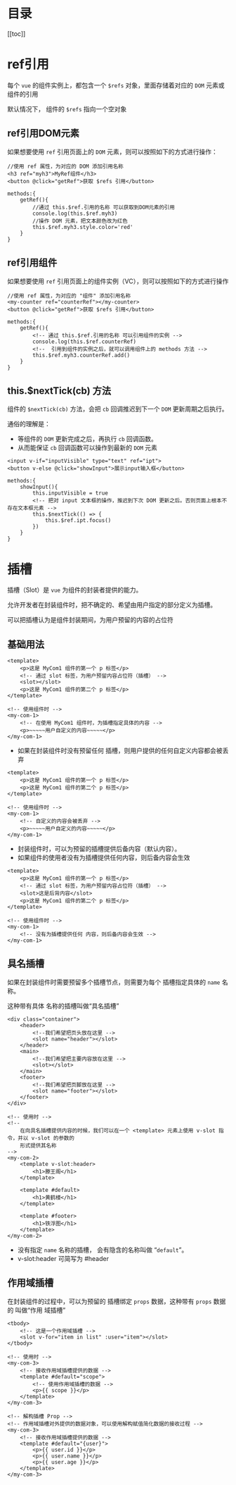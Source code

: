 # 目录

[[toc]]

# ref引用

每个 `vue` 的组件实例上，都包含一个 `$refs` 对象，里面存储着对应的 `DOM` 元素或组件的引用

默认情况下， 组件的 `$refs` 指向一个空对象

## ref引用DOM元素
如果想要使用 `ref` 引用页面上的 `DOM` 元素，则可以按照如下的方式进行操作：
```vue
//使用 ref 属性，为对应的 DOM 添加引用名称
<h3 ref="myh3">MyRef组件</h3>
<button @click="getRef">获取 $refs 引用</button>

methods:{
    getRef(){
        //通过 this.$ref.引用的名称 可以获取到DOM元素的引用
        console.log(this.$ref.myh3)
        //操作 DOM 元素，把文本颜色改为红色
        this.$ref.myh3.style.color='red'
    }
}
```
## ref引用组件
如果想要使用 `ref` 引用页面上的组件实例（VC），则可以按照如下的方式进行操作
```vue
//使用 ref 属性，为对应的 "组件" 添加引用名称
<my-counter ref="counterRef"></my-counter>
<button @click="getRef">获取 $refs 引用</button>

methods:{
    getRef(){
        <!-- 通过 this.$ref.引用的名称 可以引用组件的实例 -->
        console.log(this.$ref.counterRef)
        <!--  引用到组件的实例之后，就可以调用组件上的 methods 方法 -->
        this.$ref.myh3.counterRef.add()
    }
}
```
## this.$nextTick(cb) 方法
组件的 `$nextTick(cb)` 方法，会把 `cb` 回调推迟到下一个 `DOM` 更新周期之后执行。

通俗的理解是：

- 等组件的 `DOM` 更新完成之后，再执行 `cb` 回调函数。
- 从而能保证 `cb` 回调函数可以操作到最新的 `DOM` 元素

```vue
<input v-if="inputVisible" type="text" ref="ipt">
<button v-else @click="showInput">展示input输入框</button>

methods:{
	showInput(){
		this.inputVisible = true
        <!-- 把对 input 文本框的操作，推迟到下次 DOM 更新之后。否则页面上根本不存在文本框元素 -->
		this.$nextTick(() => {
			this.$ref.ipt.focus()
		})
    }
}
```
# 插槽
插槽（Slot）是 `vue` 为组件的封装者提供的能力。

允许开发者在封装组件时，把不确定的、希望由用户指定的部分定义为插槽。

可以把插槽认为是组件封装期间，为用户预留的内容的占位符

## 基础用法
```vue
<template>
	<p>这是 MyCom1 组件的第一个 p 标签</p>
	<!-- 通过 slot 标签，为用户预留内容占位符（插槽） -->
	<slot></slot>
	<p>这是 MyCom1 组件的第二个 p 标签</p>
</template>

<!-- 使用组件时 -->
<my-com-1>
	<!-- 在使用 MyCom1 组件时，为插槽指定具体的内容 -->
    <p>~~~~~用户自定义的内容~~~~~</p>
</my-com-1>
```

- 如果在封装组件时没有预留任何 插槽，则用户提供的任何自定义内容都会被丢弃
```vue
<template>
	<p>这是 MyCom1 组件的第一个 p 标签</p>
	<p>这是 MyCom1 组件的第二个 p 标签</p>
</template>

<!-- 使用组件时 -->
<my-com-1>
	<!-- 自定义的内容会被丢弃 -->
    <p>~~~~~用户自定义的内容~~~~~</p>
</my-com-1>
```

- 封装组件时，可以为预留的插槽提供后备内容（默认内容）。
- 如果组件的使用者没有为插槽提供任何内容，则后备内容会生效
```vue
<template>
	<p>这是 MyCom1 组件的第一个 p 标签</p>
	<!-- 通过 slot 标签，为用户预留内容占位符（插槽） -->
	<slot>这是后背内容</slot>
	<p>这是 MyCom1 组件的第二个 p 标签</p>
</template>

<!-- 使用组件时 -->
<my-com-1>
	<!-- 没有为插槽提供任何 内容，则后备内容会生效 -->
</my-com-1>
```
## 具名插槽
如果在封装组件时需要预留多个插槽节点，则需要为每个 插槽指定具体的 `name` 名称。

这种带有具体 名称的插槽叫做“具名插槽”

```vue
<div class="container">
    <header>
        <!--我们希望把页头放在这里 -->
    	<slot name="header"></slot>
    </header>
    <main>
        <!--我们希望把主要内容放在这里 -->
    	<slot></slot>
    </main>
    <footer>
        <!--我们希望把页脚放在这里 -->
    	<slot name="footer"></slot>
    </footer>
</div>

<!-- 使用时 -->
<!-- 
	在向具名插槽提供内容的时候，我们可以在一个 <template> 元素上使用 v-slot 指令，并以 v-slot 的参数的
	形式提供其名称 
-->
<my-com-2>
	<template v-slot:header>
    	<h1>滕王阁</h1>
    </template>
    
    <template #default>
    	<h1>黄鹤楼</h1>
    </template>
    
    <template #footer>
    	<h1>铁浮图</h1>
    </template>
</my-com-2>
```

- 没有指定 `name` 名称的插槽， 会有隐含的名称叫做 “`default`”。
- v-slot:header 可简写为 #header
## 作用域插槽
在封装组件的过程中，可以为预留的 插槽绑定 `props` 数据，这种带有 `props` 数据的 叫做“作用 域插槽”
```vue
<tbody>
	<!-- 这是一个作用域插槽 -->
    <slot v-for="item in list" :user="item"></slot>
</tbody>

<!-- 使用时 -->
<my-com-3>
    <!-- 接收作用域插槽提供的数据 -->
	<template #default="scope">
		<!-- 使用作用域插槽的数据 -->
    	<p>{{ scope }}</p>
    </template>
</my-com-3>

<!-- 解构插槽 Prop -->
<!-- 作用域插槽对外提供的数据对象，可以使用解构赋值简化数据的接收过程 -->
<my-com-3>
    <!-- 接收作用域插槽提供的数据 -->
	<template #default="{user}">
		<p>{{ user.id }}</p>
    	<p>{{ user.name }}</p>
		<p>{{ user.age }}</p>
    </template>
</my-com-3>
```
